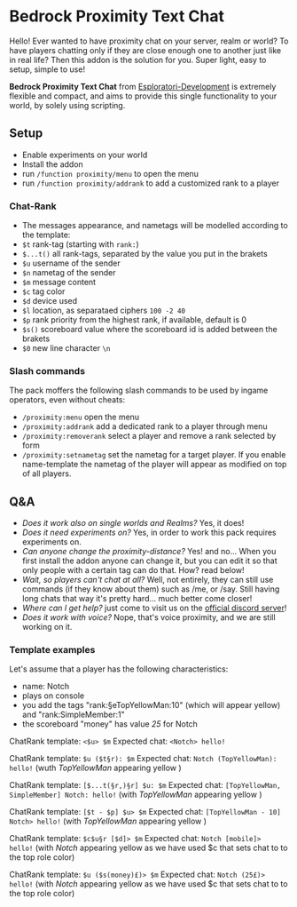 # Bedrock Proximity Text Chat
Hello! Ever wanted to have proximity chat on your server, realm or world? To have players chatting only if they are close enough one to another just like in real life? Then this addon is the solution for you. Super light, easy to setup, simple to use!

**Bedrock Proximity Text Chat** from [Esploratori-Development](https://discord.gg/esploratori-development-1043447184210792468) is extremely flexible and compact, and aims to provide this single functionality to your world, by solely using scripting.

## Setup
* Enable experiments on your world
* Install the addon
* run `/function proximity/menu` to open the menu
* run `/function proximity/addrank` to add a customized rank to a player

### Chat-Rank
* The messages appearance, and nametags will be modelled according to the template: 
 * `$t` rank-tag (starting with `rank:`)
 * `$...t()` all rank-tags, separated by the value you put in the brakets
 * `$u` username of the sender
 * `$n` nametag of the sender
 * `$m` message content
 * `$c` tag color
 * `$d` device used
 * `$l` location, as separataed ciphers `100 -2 40`
 * `$p` rank priority from the highest rank, if available, default is 0
 * `$s()` scoreboard value where the scoreboard id is added between the brakets
 * `$0` new line character `\n`

 ### Slash commands
The pack moffers the following slash commands to be used by ingame operators, even without cheats:
- `/proximity:menu` open the menu
- `/proximity:addrank` add a dedicated rank to a player through menu
- `/proximity:removerank` select a player and remove a rank selected by form
- `/proximity:setnametag` set the nametag for a target player. If you enable name-template the nametag of the player will appear as modified on top of all players.

## Q&A
* *Does it work also on single worlds and Realms?* Yes, it does!
* *Does it need experiments on?* Yes, in order to work this pack requires experiments on.
* *Can anyone change the proximity-distance?* Yes! and no... When you first install the addon anyone can change it, but you can edit it so that only people with a certain tag can do that. How? read below!
* *Wait, so players can't chat at all?* Well, not entirely, they can still use commands (if they know about them) such as /me, or /say. Still having long chats that way it's pretty hard... much better come closer!
* *Where can I get help?* just come to visit us on the [official discord server](https://discord.gg/esploratori-development-1043447184210792468)!
* *Does it work with voice?* Nope, that's voice proximity, and we are still working on it.

### Template examples
Let's assume that a player has the following characteristics:
- name: Notch
- plays on console
- you add the tags "rank:§eTopYellowMan:10" (which will appear yellow) and "rank:SimpleMember:1"
- the scoreboard "money" has value *25* for Notch

ChatRank template: `<$u> $m`
Expected chat: `<Notch> hello!`

ChatRank template: `$u ($t§r): $m`
Expected chat: `Notch (TopYellowMan): hello!` (wuth *TopYellowMan* appearing yellow )

ChatRank template: `[$...t(§r,)§r] $u: $m`
Expected chat: `[TopYellowMan, SimpleMember] Notch: hello!` (with *TopYellowMan* appearing yellow )

ChatRank template: `[$t - $p] $u> $m`
Expected chat: `[TopYellowMan - 10] Notch> hello!` (with *TopYellowMan* appearing yellow )

ChatRank template: `$c$u§r [$d]> $m`
Expected chat: `Notch [mobile]> hello!` (with *Notch* appearing yellow as we have used $c that sets chat to to the top role color)

ChatRank template: `$u ($s(money)£)> $m`
Expected chat: `Notch (25£)> hello!` (with *Notch* appearing yellow as we have used $c that sets chat to to the top role color)